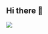 ## Hi there 👋

<!--
**XestefanyX/XestefanyX** is a ✨ _special_ ✨ repository because its `README.md` (this file) appears on your GitHub profile.

 Aqui estão algumas ideias para você começar:

- 🔭 Atualmente estou estudando; no colegio estadual padre claudio morelli
- 🌱 Atualmente estou aprendendo; varias coisas
- 👯 Procuro colaborar; não sei
- 🤔 Estou procurando ajuda com; absolutamente com nada 
- 💬 Pergunte-me sobre; qualquer coisa
-📫 Como entrar em contato comigo: XestefanyX 
- 😄 Pronomes: La bebecita rhlm
- ⚡ Curiosidade: La curiosidad mato el gato...
-->

![](https://media1.tenor.com/m/6YIyIujuis4AAAAd/qui%C3%A9n-carajo-eres-t%C3%BA-anuel-aa.gif)
